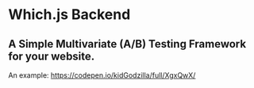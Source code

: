 # Which.js Backend

## A Simple Multivariate (A/B) Testing Framework for your website.

An example:
https://codepen.io/kidGodzilla/full/XgxQwX/
